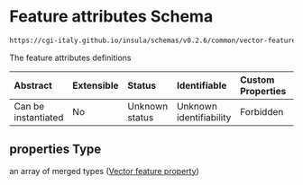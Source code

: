 # Feature attributes Schema

```txt
https://cgi-italy.github.io/insula/schemas/v0.2.6/common/vector-feature-descriptor.schema.json#/properties/properties
```

The feature attributes definitions

| Abstract            | Extensible | Status         | Identifiable            | Custom Properties | Additional Properties | Access Restrictions | Defined In                                                                                                             |
| :------------------ | :--------- | :------------- | :---------------------- | :---------------- | :-------------------- | :------------------ | :--------------------------------------------------------------------------------------------------------------------- |
| Can be instantiated | No         | Unknown status | Unknown identifiability | Forbidden         | Allowed               | none                | [vector-feature-descriptor.schema.json\*](schemas/common/vector-feature-descriptor.schema.json) |

## properties Type

an array of merged types ([Vector feature property](vector-feature-property.md))
